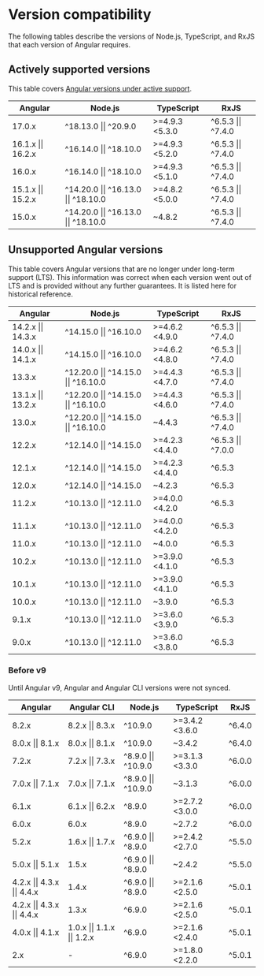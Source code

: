 # Version compatibility

The following tables describe the versions of Node.js, TypeScript, and RxJS that each version of
Angular requires.

## Actively supported versions

This table
covers [Angular versions under active support](guide/releases#actively-supported-versions).

| Angular                        | Node.js                                                      | TypeScript        | RxJS                           |
| ------------------------------ | ------------------------------------------------------------ | ----------------- | ------------------------------ |
| 17.0.x                         | ^18.13.0 &verbar;&verbar; ^20.9.0                            | >=4.9.3 &lt;5.3.0 | ^6.5.3 &verbar;&verbar; ^7.4.0 |
| 16.1.x &verbar;&verbar; 16.2.x | ^16.14.0 &verbar;&verbar; ^18.10.0                           | >=4.9.3 &lt;5.2.0 | ^6.5.3 &verbar;&verbar; ^7.4.0 |
| 16.0.x                         | ^16.14.0 &verbar;&verbar; ^18.10.0                           | >=4.9.3 &lt;5.1.0 | ^6.5.3 &verbar;&verbar; ^7.4.0 |
| 15.1.x &verbar;&verbar; 15.2.x | ^14.20.0 &verbar;&verbar; ^16.13.0 &verbar;&verbar; ^18.10.0 | >=4.8.2 &lt;5.0.0 | ^6.5.3 &verbar;&verbar; ^7.4.0 |
| 15.0.x                         | ^14.20.0 &verbar;&verbar; ^16.13.0 &verbar;&verbar; ^18.10.0 | ~4.8.2            | ^6.5.3 &verbar;&verbar; ^7.4.0 |

## Unsupported Angular versions

This table covers Angular versions that are no longer under long-term support (LTS). This
information was correct when each version went out of LTS and is provided without any further
guarantees. It is listed here for historical reference.

| Angular                        | Node.js                                                      | TypeScript        | RxJS                           |
| ------------------------------ | ------------------------------------------------------------ | ----------------- | ------------------------------ |
| 14.2.x &verbar;&verbar; 14.3.x | ^14.15.0 &verbar;&verbar; ^16.10.0                           | >=4.6.2 &lt;4.9.0 | ^6.5.3 &verbar;&verbar; ^7.4.0 |
| 14.0.x &verbar;&verbar; 14.1.x | ^14.15.0 &verbar;&verbar; ^16.10.0                           | >=4.6.2 &lt;4.8.0 | ^6.5.3 &verbar;&verbar; ^7.4.0 |
| 13.3.x                         | ^12.20.0 &verbar;&verbar; ^14.15.0 &verbar;&verbar; ^16.10.0 | >=4.4.3 &lt;4.7.0 | ^6.5.3 &verbar;&verbar; ^7.4.0 |
| 13.1.x &verbar;&verbar; 13.2.x | ^12.20.0 &verbar;&verbar; ^14.15.0 &verbar;&verbar; ^16.10.0 | >=4.4.3 &lt;4.6.0 | ^6.5.3 &verbar;&verbar; ^7.4.0 |
| 13.0.x                         | ^12.20.0 &verbar;&verbar; ^14.15.0 &verbar;&verbar; ^16.10.0 | ~4.4.3            | ^6.5.3 &verbar;&verbar; ^7.4.0 |
| 12.2.x                         | ^12.14.0 &verbar;&verbar; ^14.15.0                           | >=4.2.3 &lt;4.4.0 | ^6.5.3 &verbar;&verbar; ^7.0.0 |
| 12.1.x                         | ^12.14.0 &verbar;&verbar; ^14.15.0                           | >=4.2.3 &lt;4.4.0 | ^6.5.3                         |
| 12.0.x                         | ^12.14.0 &verbar;&verbar; ^14.15.0                           | ~4.2.3            | ^6.5.3                         |
| 11.2.x                         | ^10.13.0 &verbar;&verbar; ^12.11.0                           | >=4.0.0 &lt;4.2.0 | ^6.5.3                         |
| 11.1.x                         | ^10.13.0 &verbar;&verbar; ^12.11.0                           | >=4.0.0 &lt;4.2.0 | ^6.5.3                         |
| 11.0.x                         | ^10.13.0 &verbar;&verbar; ^12.11.0                           | ~4.0.0            | ^6.5.3                         |
| 10.2.x                         | ^10.13.0 &verbar;&verbar; ^12.11.0                           | >=3.9.0 &lt;4.1.0 | ^6.5.3                         |
| 10.1.x                         | ^10.13.0 &verbar;&verbar; ^12.11.0                           | >=3.9.0 &lt;4.1.0 | ^6.5.3                         |
| 10.0.x                         | ^10.13.0 &verbar;&verbar; ^12.11.0                           | ~3.9.0            | ^6.5.3                         |
| 9.1.x                          | ^10.13.0 &verbar;&verbar; ^12.11.0                           | >=3.6.0 &lt;3.9.0 | ^6.5.3                         |
| 9.0.x                          | ^10.13.0 &verbar;&verbar; ^12.11.0                           | >=3.6.0 &lt;3.8.0 | ^6.5.3                         |

### Before v9

Until Angular v9, Angular and Angular CLI versions were not synced.

| Angular                                             | Angular CLI                                         | Node.js                         | TypeScript        | RxJS   |
| --------------------------------------------------- | --------------------------------------------------- | ------------------------------- | ----------------- | ------ |
| 8.2.x                                               | 8.2.x &verbar;&verbar; 8.3.x                        | ^10.9.0                         | >=3.4.2 &lt;3.6.0 | ^6.4.0 |
| 8.0.x &verbar;&verbar; 8.1.x                        | 8.0.x &verbar;&verbar; 8.1.x                        | ^10.9.0                         | ~3.4.2            | ^6.4.0 |
| 7.2.x                                               | 7.2.x &verbar;&verbar; 7.3.x                        | ^8.9.0 &verbar;&verbar; ^10.9.0 | >=3.1.3 &lt;3.3.0 | ^6.0.0 |
| 7.0.x &verbar;&verbar; 7.1.x                        | 7.0.x &verbar;&verbar; 7.1.x                        | ^8.9.0 &verbar;&verbar; ^10.9.0 | ~3.1.3            | ^6.0.0 |
| 6.1.x                                               | 6.1.x &verbar;&verbar; 6.2.x                        | ^8.9.0                          | >=2.7.2 &lt;3.0.0 | ^6.0.0 |
| 6.0.x                                               | 6.0.x                                               | ^8.9.0                          | ~2.7.2            | ^6.0.0 |
| 5.2.x                                               | 1.6.x &verbar;&verbar; 1.7.x                        | ^6.9.0 &verbar;&verbar; ^8.9.0  | >=2.4.2 &lt;2.7.0 | ^5.5.0 |
| 5.0.x &verbar;&verbar; 5.1.x                        | 1.5.x                                               | ^6.9.0 &verbar;&verbar; ^8.9.0  | ~2.4.2            | ^5.5.0 |
| 4.2.x &verbar;&verbar; 4.3.x &verbar;&verbar; 4.4.x | 1.4.x                                               | ^6.9.0 &verbar;&verbar; ^8.9.0  | >=2.1.6 &lt;2.5.0 | ^5.0.1 |
| 4.2.x &verbar;&verbar; 4.3.x &verbar;&verbar; 4.4.x | 1.3.x                                               | ^6.9.0                          | >=2.1.6 &lt;2.5.0 | ^5.0.1 |
| 4.0.x &verbar;&verbar; 4.1.x                        | 1.0.x &verbar;&verbar; 1.1.x &verbar;&verbar; 1.2.x | ^6.9.0                          | >=2.1.6 &lt;2.4.0 | ^5.0.1 |
| 2.x                                                 | -                                                   | ^6.9.0                          | >=1.8.0 &lt;2.2.0 | ^5.0.1 |
